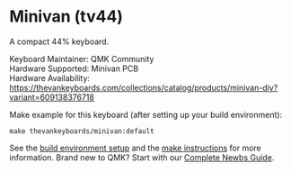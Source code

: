 # Minivan (tv44)

A compact 44% keyboard.

Keyboard Maintainer: QMK Community  
Hardware Supported: Minivan PCB  
Hardware Availability: https://thevankeyboards.com/collections/catalog/products/minivan-diy?variant=609138376718

Make example for this keyboard (after setting up your build environment):

    make thevankeyboards/minivan:default

See the [build environment setup](https://docs.qmk.fm/#/getting_started_build_tools) and the [make instructions](https://docs.qmk.fm/#/getting_started_make_guide) for more information. Brand new to QMK? Start with our [Complete Newbs Guide](https://docs.qmk.fm/#/newbs).
